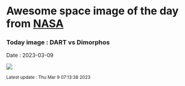 
# Awesome space image of the day from [NASA](https://api.nasa.gov/)

### Today image : DART vs Dimorphos
Date : 2023-03-09

![](https://apod.nasa.gov/apod/image/2303/pressdracowithspacecraft1_1024.jpg)

<small>Latest update : Thu Mar  9 07:13:38 2023</small>
        